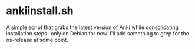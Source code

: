 # ankiinstall.sh
A simple script that grabs the latest version of Anki while consolidating installation steps- only on Debian for now. I'll add something to grep for the os-release at some point.
